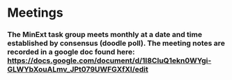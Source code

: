 # Meetings
### The MinExt task group meets monthly at a date and time established by consensus (doodle poll). The meeting notes are recorded in a google doc found here: https://docs.google.com/document/d/1I8CluQ1ekn0WYgi-GLWYbXouALmv_JPt079UWFGXfXI/edit
